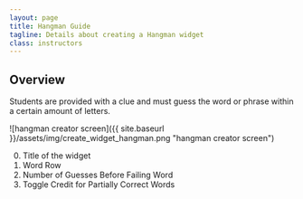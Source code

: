 ```yaml
---
layout: page
title: Hangman Guide
tagline: Details about creating a Hangman widget
class: instructors
---
```



## Overview ##

Students are provided with a clue and must guess the word or phrase within a certain amount of letters.

![hangman creator screen]({{ site.baseurl }}/assets/img/create_widget_hangman.png "hangman creator screen")

0. Title of the widget
0. Word Row
0. Number of Guesses Before Failing Word
0. Toggle Credit for Partially Correct Words
